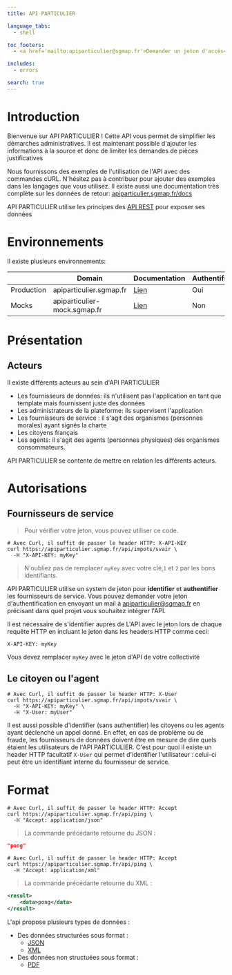 ```yaml
---
title: API PARTICULIER

language_tabs:
  - shell

toc_footers:
  - <a href='mailto:apiparticulier@sgmap.fr'>Demander un jeton d'accès</a>

includes:
  - errors

search: true
---
```


# Introduction

Bienvenue sur API PARTICULIER ! Cette API vous permet de simplifier les démarches
administratives. Il est maintenant possible d'ajouter les informations à la
source et donc de limiter les demandes de pièces justificatives

Nous fournissons des exemples de l'utilisation de l'API avec des commandes cURL.
N'hésitez pas à contribuer pour ajouter des exemples dans les langages que vous
utilisez. Il existe aussi une documentation très complète sur les données de
retour: [apiparticulier.sgmap.fr/docs](https://apiparticulier.sgmap.fr/docs/)

API PARTICULIER utilise les principes des
[API REST](http://blog.octo.com/designer-une-api-rest/) pour exposer ses données

# Environnements

Il existe plusieurs environnements:


|             | Domain                       | Documentation                                     | Authentifié |
|-------------|------------------------------|---------------------------------------------------|-------------|
| Production  | apiparticulier.sgmap.fr      |[Lien](https://apiparticulier.sgmap.fr/docs/)      | Oui         |
| Mocks       | apiparticulier-mock.sgmap.fr |[Lien](https://apiparticulier-mock.sgmap.fr/docs/) | Non         |

# Présentation

## Acteurs

Il existe différents acteurs au sein d'API PARTICULIER

 * Les fournisseurs de données: ils n'utilisent pas l'application en tant que template
 mais fournissent juste des données
 * Les administrateurs de la plateforme: ils supervisent l'application
 * Les fournisseurs de service : il s'agit des organismes (personnes morales) ayant signés
 la charte
 * Les citoyens français
 * Les agents: il s'agit des agents (personnes physiques) des organismes
 consommateurs.

API PARTICULIER se contente de mettre en relation les différents acteurs.

# Autorisations

## Fournisseurs de service
> Pour vérifier votre jeton, vous pouvez utiliser ce code.

```shell
# Avec Curl, il suffit de passer le header HTTP: X-API-KEY
curl https://apiparticulier.sgmap.fr/api/impots/svair \
  -H "X-API-KEY: myKey"
```

> N'oubliez pas de remplacer `myKey` avec votre clé,`1` et `2` par les bons
identifiants.

API PARTICULIER utilise un system de jeton pour **identifier** et **authentifier** les fournisseurs de service. Vous pouvez
demander votre jeton d'authentification en envoyant un mail à
[apiparticulier@sgmap.fr](mailto:apiparticulier@sgmap.fr) en précisant dans quel
projet vous souhaitez intégrer l'API.


Il est nécessaire de s'identifier auprès de L'API avec le jeton lors de chaque
requête HTTP en incluant le jeton dans les headers HTTP comme ceci:

`X-API-KEY: myKey`

<aside class="notice">
Vous devez remplacer <code>myKey</code> avec le jeton d'API de votre collectivité
</aside>

## Le citoyen ou l'agent

```shell
# Avec Curl, il suffit de passer le header HTTP: X-User
curl https://apiparticulier.sgmap.fr/api/impots/svair \
  -H "X-API-KEY: myKey" \
  -H "X-User: myUser"
```

Il est aussi possible d'identifier (sans authentifier) les citoyens ou les
agents ayant déclenché un appel donné. En effet, en cas de problème ou de
fraude, les fournisseurs de données doivent être en mesure de dire quels étaient
les utilisateurs de l'API PARTICULIER.
C'est pour quoi il existe un header HTTP facultatif `X-User` qui permet
d'identifier l'utilisateur : celui-ci peut être un identifiant interne du
fournisseur de service.


# Format

```shell
# Avec Curl, il suffit de passer le header HTTP: Accept
curl https://apiparticulier.sgmap.fr/api/ping \
  -H "Accept: application/json"
```

> La commande précédante retourne du JSON :

```json
"pong"
```

```shell
# Avec Curl, il suffit de passer le header HTTP: Accept
curl https://apiparticulier.sgmap.fr/api/ping \
  -H "Accept: application/xml"
```

> La commande précédante retourne du XML :

```xml
<result>
	<data>pong</data>
</result>
```

L'api propose plusieurs types de données :

  * Des données structurées sous format :
    * [JSON](https://fr.wikipedia.org/wiki/JavaScript_Object_Notation)
    * [XML](https://fr.wikipedia.org/wiki/Extensible_Markup_Language)
  * Des données non structuées sous format :
    * [PDF](https://fr.wikipedia.org/wiki/Portable_Document_Format)
